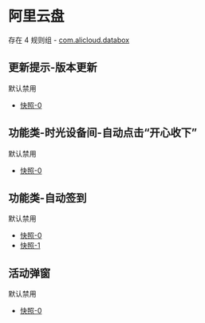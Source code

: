 # 阿里云盘

存在 4 规则组 - [com.alicloud.databox](/src/apps/com.alicloud.databox.ts)

## 更新提示-版本更新

默认禁用

- [快照-0](https://i.gkd.li/import/13806865)

## 功能类-时光设备间-自动点击“开心收下”

默认禁用

- [快照-0](https://i.gkd.li/import/13596924)

## 功能类-自动签到

默认禁用

- [快照-0](https://i.gkd.li/import/12929318)
- [快照-1](https://i.gkd.li/import/13038304)

## 活动弹窗

默认禁用

- [快照-0](https://i.gkd.li/import/13228610)
